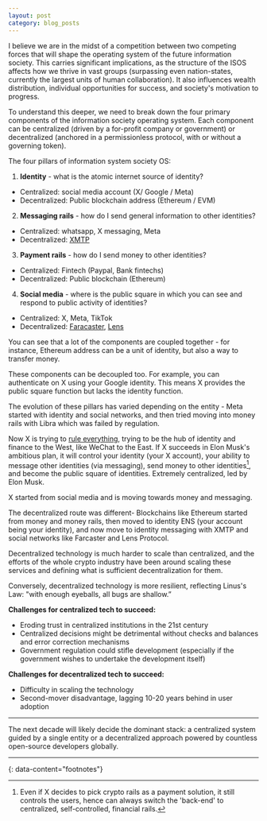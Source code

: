 ```yaml
---
layout: post
category: blog_posts
---
```


I believe we are in the midst of a competition between two competing forces that will shape the operating system of the future information society. This carries significant implications, as the structure of the ISOS affects how we thrive in vast groups (surpassing even nation-states, currently the largest units of human collaboration). It also influences wealth distribution, individual opportunities for success, and society's motivation to progress.

To understand this deeper, we need to break down the four primary components of the information society operating system. Each component can be centralized (driven by a for-profit company or government) or decentralized (anchored in a permissionless protocol, with or without a governing token).

The four pillars of information system society OS:

1. **Identity** - what is the atomic internet source of identity?
- Centralized: social media account (X/ Google / Meta)
- Decentralized: Public blockchain address (Ethereum / EVM)


2. **Messaging rails** - how do I send general information to other identities?
- Centralized: whatsapp, X messaging, Meta
- Decentralized: <a href='https://xmtp.org/'>XMTP</a>

3. **Payment rails** - how do I send money to other identities?
- Centralized: Fintech (Paypal, Bank fintechs)
- Decentralized: Public blockchain (Ethereum)

4. **Social media** - where is the public square in which you can see and respond to public activity of identities?
- Centralized: X, Meta, TikTok
- Decentralized: <a href='https://www.farcaster.xyz/'>Faracaster</a>, <a href='https://www.lens.xyz/'>Lens</a>

You can see that a lot of the components are coupled together - for instance, Ethereum address can be a unit of identity, but also a way to transfer money.

These components can be decoupled too. For example, you can authenticate on X using your Google identity. This means X provides the public square function but lacks the identity function.

The evolution of these pillars has varied depending on the entity - Meta started with identity and social networks, and then tried moving into money rails with Libra which was failed by regulation.

Now X is trying to <a href='https://www.theverge.com/2023/7/26/23808796/elon-musks-x-everything-app-vision'>rule everything</a>, trying to be the hub of identity and finance to the West, like WeChat to the East. If X succeeds in Elon Musk's ambitious plan, it will control your identity (your X account), your ability to message other identities (via messaging),  send money to other identities[^1], and become the public square of identities. Extremely centralized, led by Elon Musk.

X started from social media and is moving towards money and messaging.

The decentralized route was different- Blockchains like Ethereum started from money and money rails, then moved to identity ENS (your account being your identity), and now move to identity messaging with XMTP and social networks like Farcaster and Lens Protocol.

Decentralized technology is much harder to scale than centralized, and the efforts of the whole crypto industry have been around scaling these services and defining what is sufficient decentralization for them.

Conversely, decentralized technology is more resilient, reflecting Linus's Law: "with enough eyeballs, all bugs are shallow.” 

**Challenges for centralized tech to succeed:**
- Eroding trust in centralized institutions in the 21st century
- Centralized decisions might be detrimental without checks and balances and error correction mechanisms
- Government regulation could stifle development (especially if the government wishes to undertake the development itself)


**Challenges for decentralized tech to succeed:**
- Difficulty in scaling the technology
- Second-mover disadvantage, lagging 10-20 years behind in user adoption



<hr>

The next decade will likely decide the dominant stack: a centralized system guided by a single entity or a decentralized approach powered by countless open-source developers globally.



---
{: data-content="footnotes"}


[^1]: Even if X decides to pick crypto rails as a payment solution, it still controls the users, hence can always switch the 'back-end' to centralized, self-controlled, financial rails. 

